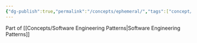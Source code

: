 ```yaml
---
{"dg-publish":true,"permalink":"/concepts/ephemeral/","tags":["concept/SRE"]}
---
```


Part of [[Concepts/Software Engineering Patterns\|Software Engineering Patterns]]
